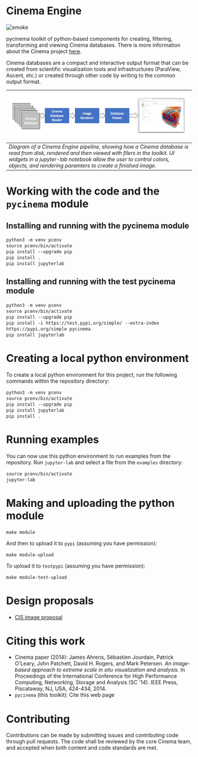 # Cinema Engine
![smoke](https://github.com/cinemascience/pycinema/actions/workflows/RenderTest.yml/badge.svg)

pycinema toolkit of python-based components for creating, filtering, transforming and viewing Cinema databases. There is more information about the Cinema project [here](https://cinemascience.github.io).

Cinema databases are a compact and interactive output format that can be created from scientific visualization tools and infrastructures (ParaView, Ascent, etc.) or created through other code by writing to the common output format. 

|![workflow](doc/img/workflow.png)|
| ---- |
|*Diagram of a Cinema Engine pipeline, showing how a Cinema database is read from disk, rendered and then viewed with filers in the toolkit. UI widgets in a jupyter-lab notebook allow the user to control colors, objects, and rendering paramters to create a finished image.*|

# Working with the code and the `pycinema` module

## Installing and running with the pycinema module

```
python3 -m venv pcenv
source pcenv/bin/activate
pip install --upgrade pip
pip install . 
pip install jupyterlab 
```

## Installing and running with the test pycinema module

```
python3 -m venv pcenv
source pcenv/bin/activate
pip install --upgrade pip
pip install -i https://test.pypi.org/simple/ --extra-index https://pypi.org/simple pycinema
pip install jupyterlab
```

# Creating a local python environment

To create a local python environment for this project, run the following commands within the repository directory:
```
python3 -m venv pcenv
source pcenv/bin/activate
pip install --upgrade pip
pip install jupyterlab
pip install .
```

# Running examples

You can now use this python environment to run examples from the repository. Run `jupyter-lab` and select a file from the `examples` directory:

```
source pcenv/bin/activate
jupyter-lab
```

# Making and uploading the python module

```
make module
``` 

And then to upload it to `pypi` (assuming you have permission):

```
make module-upload
```

To upload it to `testpypi` (assuming you have permission):

```
make module-test-upload
```

# Design proposals

- [CIS image proposal](doc/cis_proposal.md)

# Citing this work

- Cinema paper (2014): James Ahrens, Sébastien Jourdain, Patrick O'Leary, John Patchett, David H. Rogers, and Mark Petersen. *An image-based approach to extreme scale in situ visualization and analysis*. In Proceedings of the International Conference for High Performance Computing, Networking, Storage and Analysis (SC '14). IEEE Press, Piscataway, NJ, USA, 424-434, 2014. 
- ```pycinema``` (this toolkit): Cite this web page

# Contributing

Contributions can be made by submitting issues and contributing code through pull requests. The code shall be reviewed by the core Cinema team, and accepted when both content and code standards are met.
